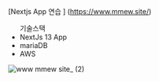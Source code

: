 
[Nextjs App 연습 ] (https://www.mmew.site/)
<ul>기술스택 
<li>NextJs 13 App</li>
 <li>mariaDB</li>
 <li>AWS </li>
</ul>

![www mmew site_ (2)](https://github.com/CJH0120/ming-blog/assets/97073471/639e8ebd-d77a-41db-b8af-99819ef8eff4)
